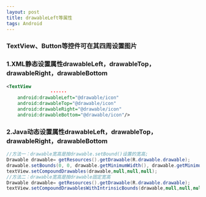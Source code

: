 ```yaml
---
layout: post
title: drawableLeft等属性
tags: Android
---
```


### TextView、Button等控件可在其四周设置图片

### 1.XML静态设置属性drawableLeft，drawableTop，drawableRight，drawableBottom

```xml
<TextView
                ······
    android:drawableLeft="@drawable/icon"
    android:drawableTop="@drawable/icon"
    android:drawableRight="@drawable/icon"
    android:drawableBottom="@drawable/icon"/>
```

### 2.Java动态设置属性drawableLeft，drawableTop，drawableRight，drawableBottom

```java
//方法一：drawable宽高是按drawable.setBound()设置的宽高;
Drawable drawable= getResources().getDrawable(R.drawable.drawable);
drawable.setBounds(0, 0, drawable.getMinimumWidth(), drawable.getMinimumHeight());
textView.setCompoundDrawables(drawable,null,null,null);
//方法二：drawable宽高是按drawable固定宽高
Drawable drawable= getResources().getDrawable(R.drawable.drawable);
textView.setCompoundDrawablesWithIntrinsicBounds(drawable,null,null,null)
```
